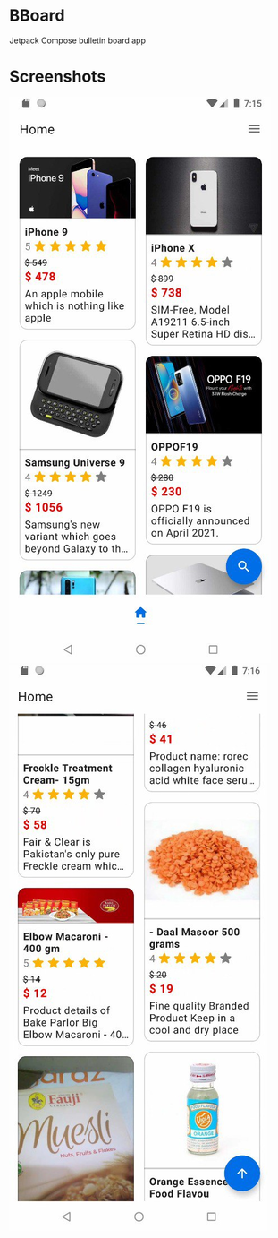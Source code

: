 # BBoard
Jetpack Compose bulletin board app

# Screenshots
<p float="left">
  <img src="screenshots/0.jpg"/>
  <img src="screenshots/1.jpg"/>
</p>
